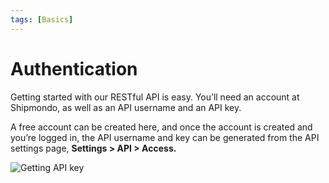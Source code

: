 ```yaml
---
tags: [Basics]
---
```


# Authentication

Getting started with our RESTful API is easy. You’ll need an account at Shipmondo, as well as an API username and an API key.

A free account can be created here, and once the account is created and you’re logged in, the API username and key can be generated from the API settings page, **Settings > API > Access.**

![Getting API key ](api-access.png)

